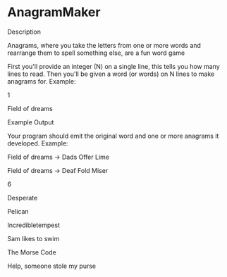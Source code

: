 # AnagramMaker

Description

Anagrams, where you take the letters from one or more words and rearrange them to spell something else, are a fun word game

First you'll provide an integer (N) on a single line, this tells you how many lines to read. Then you'll be given a word (or words) on N lines to make anagrams for. Example:

1

Field of dreams

Example Output

Your program should emit the original word and one or more anagrams it developed. Example:

Field of dreams -> Dads Offer Lime

Field of dreams -> Deaf Fold Miser

6

Desperate

Pelican

Incredibletempest

Sam likes to swim

The Morse Code

Help, someone stole my purse

